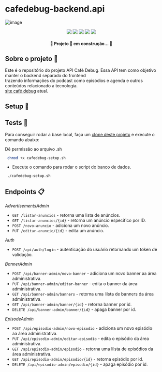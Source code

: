 # cafedebug-backend.api

![image](https://user-images.githubusercontent.com/11943572/234849730-c6b41618-6c13-4a87-9b5e-5b9d16ba4474.png)


<p align="center">
  <img src="https://img.shields.io/badge/Framework-dotnet-blue"/> 
  <img src="https://img.shields.io/badge/Framework%20version-dotnet%206-blue"/>
  <img src="https://img.shields.io/badge/Language-C%23-blue"/> 
  <img src="https://img.shields.io/badge/Status-development-green"/>  
   <img src=" https://img.shields.io/badge/Status-development-green"/>  
</p>

 <h4 align="center"> 
	🚧  Projeto 🚀 em construção...  🚧
 </h4>

 ## Sobre o projeto 📑
 
 Este é o repositório do projeto API Café Debug. Essa API tem como objetivo manter o backend separado do frontend<br/>
 trazendo informações do podcast como episódios e agenda e outros conteúdos relacionado a tecnologia.<br /> 
 [site café debug](wwww.cafedebug.com.br) atual.



## Setup 🔧

## Tests 🧪
Para conseguir rodar a base local, faça um [clone deste projeto](https://github.com/JessicaNathany/debug-automation) e execute o comando abaixo:

Dê permissão ao arquivo .sh

```bash
 chmod +x cafedebug-setup.sh
```
- Execute o comando para rodar o script do banco de dados.

```bash
 ./cafedebug-setup.sh
```

## Endpoints :clipboard: <br/>

*AdvertisementsAdmin*
- `GET /listar-anuncios` - retorna uma lista de anúncios.
- `GET /listar-anuncios/{id}` - retorna um anúncio específico por ID.
- `POST /novo-anuncio` - adiciona um novo anúncio.
- `PUT /editar-anuncio/{id}` - edita um anúncio.

*Auth*
- `POST /api/auth/login` - autenticação do usuário retornando um token de validação.

*BannerAdmin*
- `POST /api/banner-admin/novo-banner` - adiciona um novo banner aa área administrativa.
- `PUT /api/banner-admin/editar-banner` -  edita o banner da área administrativa.
- `GET /api/banner-admin/banners`  - retorna uma lilsta de banners da área administrativa.
- `GET /api/banner-admin/banner/{id}`  - retorna banner por id.
- `DELETE /api/banner-admin/banner/{id}` - apaga banner por id.

*EpisodeAdmin*
- `POST /api/episodio-admin/novo-episodio` - adiciona um novo episódio aa área administrativa.
- `PUT /api/episodio-admin/editar-episodio` -  edita o episódio da área administrativa.
- `GET /api/episodio-admin/episodio`  - retorna uma lilsta de episódios da área administrativa.
- `GET /api/episodio-admin/episodio/{id}`  - retorna episódio por id.
- `DELETE /api/episodio-admin/episodio/{id}` - apaga episódio por id.






